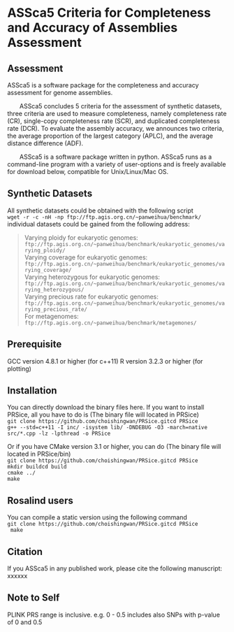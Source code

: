 # ASSca5 Criteria for Completeness and Accuracy of Assemblies Assessment
## Assessment
ASSca5 is a software package for the completeness and accuracy assessment for genome assemblies.  

&ensp;&ensp;&ensp;&ensp;ASSca5 concludes 5 criteria for the assessment of synthetic datasets, three criteria are used to measure completeness, namely completeness rate (CR), single-copy completeness rate (SCR), and duplicated completeness rate (DCR). To evaluate the assembly accuracy, we announces two criteria, the average proportion of the largest category (APLC), and the average distance difference (ADF).   

&ensp;&ensp;&ensp;&ensp;ASSca5 is a software package written in python. ASSca5 runs as a command-line program with a variety of user-options and is freely available for download below, compatible for Unix/Linux/Mac OS.  

## Synthetic Datasets
All synthetic datasets could be obtained with the following script  
``` wget -r -c -nH -np ftp://ftp.agis.org.cn/~panweihua/benchmark/ ```  
individual datasets could be gained from the following address:  
> Varying ploidy for eukaryotic genomes:  
``` ftp://ftp.agis.org.cn/~panweihua/benchmark/eukaryotic_genomes/varying_ploidy/ ```  
Varying coverage for eukaryotic genomes:  
``` ftp://ftp.agis.org.cn/~panweihua/benchmark/eukaryotic_genomes/varying_coverage/ ```  
Varying heterozygous for eukaryotic genomes:  
``` ftp://ftp.agis.org.cn/~panweihua/benchmark/eukaryotic_genomes/varying_heterozygous/ ```  
Varying precious rate for eukaryotic genomes:  
``` ftp://ftp.agis.org.cn/~panweihua/benchmark/eukaryotic_genomes/varying_precious_rate/ ```  
For metagenomes:  
``` ftp://ftp.agis.org.cn/~panweihua/benchmark/metagemones/ ```  

## Prerequisite
GCC version 4.8.1 or higher (for c++11) R version 3.2.3 or higher (for plotting)

## Installation
You can directly download the binary files here. If you want to install PRSice, all you have to do is (The binary file will located in PRSice)  
``` git clone https://github.com/choishingwan/PRSice.gitcd PRSice ```  
``` g++ --std=c++11 -I inc/ -isystem lib/ -DNDEBUG -O3 -march=native src/*.cpp -lz -lpthread -o PRSice ```  

Or if you have CMake version 3.1 or higher, you can do (The binary file will located in PRSice/bin)  
``` git clone https://github.com/choishingwan/PRSice.gitcd PRSice ```  
``` mkdir buildcd build ```  
``` cmake ../ ```  
``` make ```  

## Rosalind users
You can compile a static version using the following command  
``` git clone https://github.com/choishingwan/PRSice.gitcd PRSice ```  
``` make```  

## Citation
If you ASSca5 in any published work, please cite the following manuscript:
xxxxxx

## Note to Self
PLINK PRS range is inclusive. e.g. 0 - 0.5 includes also SNPs with p-value of 0 and 0.5
